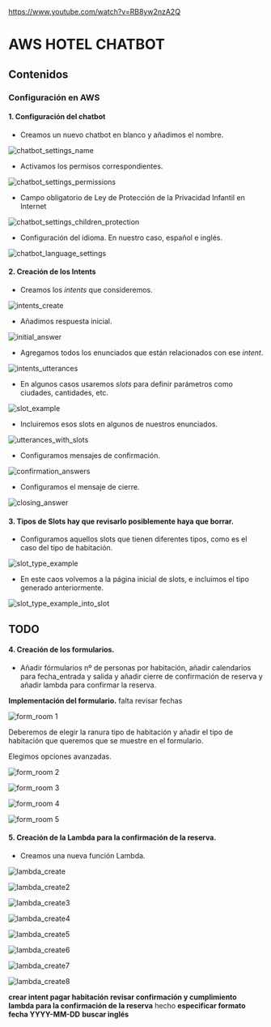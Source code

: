 https://www.youtube.com/watch?v=RB8yw2nzA2Q
# AWS HOTEL CHATBOT

## Contenidos

### Configuración en AWS

#### 1. Configuración del chatbot

- Creamos un nuevo chatbot en blanco y añadimos el nombre.
  
![chatbot_settings_name](img/chatbot_settings_name.png)

- Activamos los permisos correspondientes.
  
![chatbot_settings_permissions](img/chatbot_settings_permissions.png)

- Campo obligatorio de Ley de Protección de la Privacidad Infantil en Internet 
  
![chatbot_settings_children_protection](img/chatbot_settings_children_protection.png)

- Configuración del idioma. En nuestro caso, español e inglés.
  
![chatbot_language_settings](img/chatbot_language_settings.png)

#### 2. Creación de los Intents

- Creamos los _intents_ que consideremos. 
  
![intents_create](img/intents_create.png)

- Añadimos respuesta inicial.
  
![initial_answer](img/initial_answer.png)

- Agregamos todos los enunciados que están relacionados con ese _intent_. 
  
![intents_utterances](img/intents_utterances.png)

- En algunos casos usaremos _slots_ para definir parámetros como ciudades, cantidades, etc.
   
![slot_example](img/slots_example.png)

- Incluiremos esos slots en algunos de nuestros enunciados.
   
![utterances_with_slots](img/utterances_with_slots.png)

- Configuramos mensajes de confirmación.
  
![confirmation_answers](img/confirmation_answers.png)

- Configuramos el mensaje de cierre.
  
![closing_answer](img/closing_answer.png)

#### 3. Tipos de Slots hay que revisarlo posiblemente haya que borrar.

- Configuramos aquellos slots que tienen diferentes tipos, como es el caso del tipo de habitación.
  
![slot_type_example](img/slot_type_example.png)

- En este caos volvemos a la página inicial de slots, e incluimos el tipo generado anteriormente.
  
![slot_type_example_into_slot](img/slot_type_example_into_slot.png)

## TODO

#### 4. Creación de los formularios.

- Añadir fórmularios nº de personas por habitación, añadir calendarios para fecha_entrada y salida y añadir cierre de confirmación de reserva y añadir lambda para confirmar la reserva.

**Implementación del formulario.** falta revisar fechas

![form_room 1](img/formulario_habitacion_1.png)

Deberemos de elegir la ranura tipo de habitación y añadir el tipo de habitación que queremos que se muestre en el formulario.

Elegimos opciones avanzadas.

![form_room 2](img/formulario_habitacion_2.png)

![form_room 3](img/formulario_habitacion_3.png)

![form_room 4](img/formulario_habitacion_4.png)

![form_room 5](img/formulario_habitacion_5.png)

#### 5. Creación de la Lambda para la confirmación de la reserva.

- Creamos una nueva función Lambda.

![lambda_create](img/lambda1.png)

![lambda_create2](img/lambda2.png)

![lambda_create3](img/lambda3.png)

![lambda_create4](img/lambda4.png)

![lambda_create5](img/lambda5.png)

![lambda_create6](img/lambda6.png)

![lambda_create7](img/lambda7.png)

![lambda_create8](img/lambda8.png)

**crear intent pagar habitación**
**revisar confirmación y cumplimiento**
**lambda para la confirmación de la reserva** hecho
**especificar formato fecha YYYY-MM-DD**
**buscar inglés**